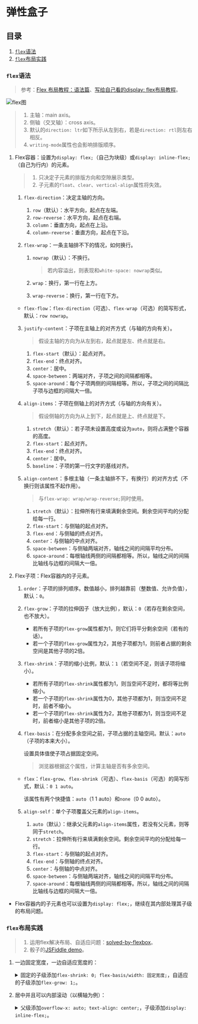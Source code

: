 # 弹性盒子

## 目录
1. [`flex`语法](#flex语法)
1. [`flex`布局实践](#flex布局实践)

### `flex`语法
> 参考：[Flex 布局教程：语法篇](http://www.ruanyifeng.com/blog/2015/07/flex-grammar.html)、[写给自己看的display: flex布局教程](https://www.zhangxinxu.com/wordpress/2018/10/display-flex-css3-css/)。

![flex图](./images/flex-1.png)

>1. 主轴：main axis。
>2. 侧轴（交叉轴）：cross axis。
>3. 默认的`direction: ltr`如下所示从左到右，若是`direction: rtl`则左右相反。
>4. `writing-mode`属性也会影响排版顺序。

1. Flex容器：设置为`display: flex;`（自己为块级）或`display: inline-flex;`（自己为行内）的元素。

    >1. 只决定子元素的排版方向和空隙展示类型。
    >2. 子元素的`float`、`clear`、`vertical-align`属性将失效。

    1. `flex-direction`：决定主轴的方向。

        1. `row`（默认）：水平方向，起点在左端。
        2. `row-reverse`：水平方向，起点在右端。
        3. `column`：垂直方向，起点在上沿。
        4. `column-reverse`：垂直方向，起点在下沿。
    2. `flex-wrap`：一条主轴排不下的情况，如何换行。

        1. `nowrap`（默认）：不换行。

            >若内容溢出，则表现和`white-space: nowrap`类似。
        2. `wrap`：换行，第一行在上方。
        3. `wrap-reverse`：换行，第一行在下方。

    - `flex-flow`：`flex-direction`（可选）、`flex-wrap`（可选）的简写形式，默认：`row nowrap`。

    3. `justify-content`：子项在主轴上的对齐方式（与轴的方向有关）。

        >假设主轴的方向为从左到右，起点就是左、终点就是右。

        1. `flex-start`（默认）：起点对齐。
        2. `flex-end`：终点对齐。
        3. `center`：居中。
        4. `space-between`：两端对齐，子项之间的间隔都相等。
        5. `space-around`：每个子项两侧的间隔相等。所以，子项之间的间隔比子项与边框的间隔大一倍。
    4. `align-items`：子项在侧轴上的对齐方式（与轴的方向有关）。

        >假设侧轴的方向为从上到下，起点就是上、终点就是下。

        1. `stretch`（默认）：若子项未设置高度或设为`auto`，则将占满整个容器的高度。
        2. `flex-start`：起点对齐。
        3. `flex-end`：终点对齐。
        4. `center`：居中。
        5. `baseline`：子项的第一行文字的基线对齐。
    5. `align-content`：多根主轴（一条主轴排不下，有换行）的对齐方式（不换行则该属性不起作用）。

        >与`flex-wrap: wrap/wrap-reverse;`同时使用。

        1. `stretch`（默认）：拉伸所有行来填满剩余空间。剩余空间平均的分配给每一行。
        2. `flex-start`：与侧轴的起点对齐。
        3. `flex-end`：与侧轴的终点对齐。
        4. `center`：与侧轴的中点对齐。
        5. `space-between`：与侧轴两端对齐，轴线之间的间隔平均分布。
        6. `space-around`：每根轴线两侧的间隔都相等。所以，轴线之间的间隔比轴线与边框的间隔大一倍。
2. Flex子项：Flex容器内的子元素。

    1. `order`：子项的排列顺序。数值越小，排列越靠前（整数值、允许负值），默认：`0`。
    2. `flex-grow`：子项的拉伸因子（放大比例），默认：`0`（若存在剩余空间，也不放大）。

        - 若所有子项的`flex-grow`属性都为1，则它们将平分剩余空间（若有的话）。
        - 若一个子项的`flex-grow`属性为2，其他子项都为1，则前者占据的剩余空间是其他子项的2倍。
    3. `flex-shrink`：子项的缩小比例，默认：`1`（若空间不足，则该子项将缩小）。

        - 若所有子项的`flex-shrink`属性都为1，则当空间不足时，都将等比例缩小。
        - 若一个子项的`flex-shrink`属性为0，其他子项都为1，则当空间不足时，前者不缩小。
        - 若一个子项的`flex-shrink`属性为2，其他子项都为1，则当空间不足时，前者缩小是其他子项的2倍。
    4. `flex-basis`：在分配多余空间之前，子项占据的主轴空间。默认：`auto`（子项的本来大小）。

        设置具体值使子项占据固定空间。
        >浏览器根据这个属性，计算主轴是否有多余空间。

    - `flex`：`flex-grow`、`flex-shrink`（可选）、`flex-basis`（可选）的简写形式，默认：`0 1 auto`。

        该属性有两个快捷值：`auto`（1 1 auto）和`none`（0 0 auto）。

    5. `align-self`：单个子项覆盖父元素的`align-items`。

        1. `auto`（默认）：继承父元素的`align-items`属性，若没有父元素，则等同于`stretch`。
        2. `stretch`：拉伸所有行来填满剩余空间。剩余空间平均的分配给每一行。
        3. `flex-start`：与侧轴的起点对齐。
        4. `flex-end`：与侧轴的终点对齐。
        5. `center`：与侧轴的中点对齐。
        6. `space-between`：与侧轴两端对齐，轴线之间的间隔平均分布。
        7. `space-around`：每根轴线两侧的间隔都相等。所以，轴线之间的间隔比轴线与边框的间隔大一倍。

- Flex容器内的子元素也可以设置为`display: flex;`，继续在其内部处理其子级的布局问题。

### `flex`布局实践
>1. 运用flex解决布局、自适应问题：[solved-by-flexbox](https://hufan-akari.github.io/solved-by-flexbox/)。
>2. 骰子的[JSFiddle demo](https://jsfiddle.net/realgeoffrey/qvsLnksy/)。

1. 一边固定宽度，一边自适应宽度的：

    <details>
    <summary>固定的子级添加<code>flex-shrink: 0; flex-basis/width: 固定宽度;</code>，自适应的子级添加<code>flex-grow: 1;</code>。</summary>

    ```html
    <style>
      .m-son1 {
        background: red;
        flex-basis: 50px;  /* 固定宽度 */
      }
      .m-son2 {
        background: blue;
        margin-left: 10px; /* 间距 */
      }
    </style>

    <div style="display: flex;" class="m-father">
      <div style="flex-shrink: 0;" class="m-son1">固定宽度的，不能被挤压缩小宽度也不自适应而增加宽度</div>
      <div style="flex-grow: 1;" class="m-son2">自适应宽度的，占据剩下的所有内容</div>
    </div>
    ```
    </details>
2. 居中并且可以内部滚动（以横轴为例）：

    <details>
    <summary>父级添加<code>overflow-x: auto; text-align: center;</code>，子级添加<code>display: inline-flex;</code>。</summary>

    ```html
    <style>
      .father {
        overflow-x: auto; /* 内嵌滚动条 */
        text-align: center; /* 子级行内元素居中 */
      }
      .son {
        display: inline-flex; /* 子级设置为行内元素 */
      }

      img + img {
        margin-left: 5px;
      }
    </style>

    <div class="father">
      <div class="son">
        0到无数个：<img src="https://via.placeholder.com/100">
      </div>
    </div>
    ```
    </details>
